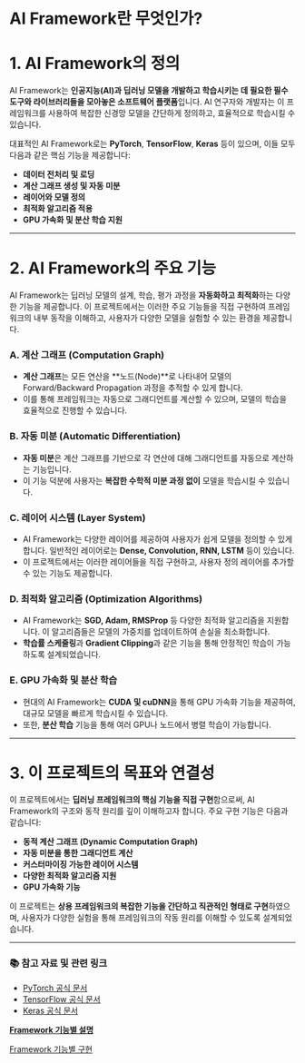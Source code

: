 # AI Framework란 무엇인가?

# **1. AI Framework의 정의**

AI Framework는 **인공지능(AI)과 딥러닝 모델을 개발하고 학습시키는 데 필요한 필수 도구와 라이브러리들을 모아놓은 소프트웨어 플랫폼**입니다. AI 연구자와 개발자는 이 프레임워크를 사용하여 복잡한 신경망 모델을 간단하게 정의하고, 효율적으로 학습시킬 수 있습니다.

대표적인 AI Framework로는 **PyTorch**, **TensorFlow**, **Keras** 등이 있으며, 이들 모두 다음과 같은 핵심 기능을 제공합니다:

- **데이터 전처리 및 로딩**
- **계산 그래프 생성 및 자동 미분**
- **레이어와 모델 정의**
- **최적화 알고리즘 적용**
- **GPU 가속화 및 분산 학습 지원**

---

# **2. AI Framework의 주요 기능**

AI Framework는 딥러닝 모델의 설계, 학습, 평가 과정을 **자동화하고 최적화**하는 다양한 기능을 제공합니다. 이 프로젝트에서는 이러한 주요 기능들을 직접 구현하여 프레임워크의 내부 동작을 이해하고, 사용자가 다양한 모델을 실험할 수 있는 환경을 제공합니다.

### **A. 계산 그래프 (Computation Graph)**

- **계산 그래프**는 모든 연산을 **노드(Node)**로 나타내어 모델의 Forward/Backward Propagation 과정을 추적할 수 있게 합니다.
- 이를 통해 프레임워크는 자동으로 그래디언트를 계산할 수 있으며, 모델의 학습을 효율적으로 진행할 수 있습니다.

### **B. 자동 미분 (Automatic Differentiation)**

- **자동 미분**은 계산 그래프를 기반으로 각 연산에 대해 그래디언트를 자동으로 계산하는 기능입니다.
- 이 기능 덕분에 사용자는 **복잡한 수학적 미분 과정 없이** 모델을 학습시킬 수 있습니다.

### **C. 레이어 시스템 (Layer System)**

- AI Framework는 다양한 레이어를 제공하여 사용자가 쉽게 모델을 정의할 수 있게 합니다. 일반적인 레이어로는 **Dense, Convolution, RNN, LSTM** 등이 있습니다.
- 이 프로젝트에서는 이러한 레이어들을 직접 구현하고, 사용자 정의 레이어를 추가할 수 있는 기능도 제공합니다.

### **D. 최적화 알고리즘 (Optimization Algorithms)**

- AI Framework는 **SGD, Adam, RMSProp** 등 다양한 최적화 알고리즘을 지원합니다. 이 알고리즘들은 모델의 가중치를 업데이트하여 손실을 최소화합니다.
- **학습률 스케줄링**과 **Gradient Clipping**과 같은 기능을 통해 안정적인 학습이 가능하도록 설계되었습니다.

### **E. GPU 가속화 및 분산 학습**

- 현대의 AI Framework는 **CUDA 및 cuDNN**을 통해 GPU 가속화 기능을 제공하여, 대규모 모델을 빠르게 학습시킬 수 있습니다.
- 또한, **분산 학습** 기능을 통해 여러 GPU나 노드에서 병렬 학습이 가능합니다.

---

# **3. 이 프로젝트의 목표와 연결성**

이 프로젝트에서는 **딥러닝 프레임워크의 핵심 기능을 직접 구현**함으로써, AI Framework의 구조와 동작 원리를 깊이 이해하고자 합니다. 주요 구현 기능은 다음과 같습니다:

- **동적 계산 그래프 (Dynamic Computation Graph)**
- **자동 미분을 통한 그래디언트 계산**
- **커스터마이징 가능한 레이어 시스템**
- **다양한 최적화 알고리즘 지원**
- **GPU 가속화 기능**

이 프로젝트는 **상용 프레임워크의 복잡한 기능을 간단하고 직관적인 형태로 구현**하였으며, 사용자가 다양한 실험을 통해 프레임워크의 작동 원리를 이해할 수 있도록 설계되었습니다.

---

### **📚 참고 자료 및 관련 링크**

- [PyTorch 공식 문서](https://pytorch.org/docs/)
- [TensorFlow 공식 문서](https://www.tensorflow.org/guide)
- [Keras 공식 문서](https://keras.io/api/)

[**Framework 기능별 설명**](Framework%20%E1%84%80%E1%85%B5%E1%84%82%E1%85%B3%E1%86%BC%E1%84%87%E1%85%A7%E1%86%AF%20%E1%84%89%E1%85%A5%E1%86%AF%E1%84%86%E1%85%A7%E1%86%BC%20138e8eae962980ed96ebdf41030a42d7.md)

[Framework 기능별 구현](Framework%20%E1%84%80%E1%85%B5%E1%84%82%E1%85%B3%E1%86%BC%E1%84%87%E1%85%A7%E1%86%AF%20%E1%84%80%E1%85%AE%E1%84%92%E1%85%A7%E1%86%AB%2013ce8eae962980ff9d14d870f1eea317.md)